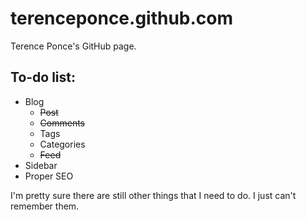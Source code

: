 # terenceponce.github.com
Terence Ponce's GitHub page.

## To-do list:
* Blog
    * ~~Post~~
    * ~~Comments~~
    * Tags
    * Categories
    * ~~Feed~~
* Sidebar
* Proper SEO

I'm pretty sure there are still other things that I need to do. I just can't remember them.

